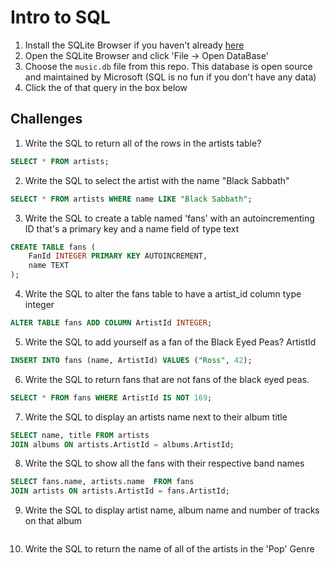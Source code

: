 # Intro to SQL

1. Install the SQLite Browser if you haven't already [here](http://sqlitebrowser.org/)
2. Open the SQLite Browser and click 'File -> Open DataBase'
3. Choose the `music.db` file from this repo. This database is open source and maintained by Microsoft (SQL is no fun if you don't have any data)
4. Click the of that query in the box below

## Challenges

1. Write the SQL to return all of the rows in the artists table?

```sql
SELECT * FROM artists;
```

2. Write the SQL to select the artist with the name "Black Sabbath"

```sql
SELECT * FROM artists WHERE name LIKE "Black Sabbath";
```

3. Write the SQL to create a table named 'fans' with an autoincrementing ID that's a primary key and a name field of type text

```sql
CREATE TABLE fans (
	FanId INTEGER PRIMARY KEY AUTOINCREMENT,
	name TEXT
);
```

4. Write the SQL to alter the fans table to have a artist_id column type integer

```sql
ALTER TABLE fans ADD COLUMN ArtistId INTEGER;
```

5. Write the SQL to add yourself as a fan of the Black Eyed Peas? ArtistId

```sql
INSERT INTO fans (name, ArtistId) VALUES ("Ross", 42);
```

6. Write the SQL to return fans that are not fans of the black eyed peas.

```sql
SELECT * FROM fans WHERE ArtistId IS NOT 169;
```

7. Write the SQL to display an artists name next to their album title

```sql
SELECT name, title FROM artists
JOIN albums ON artists.ArtistId = albums.ArtistId;
```

8. Write the SQL to show all the fans with their respective band names

```sql
SELECT fans.name, artists.name  FROM fans
JOIN artists ON artists.ArtistId = fans.ArtistId;
```

9. Write the SQL to display artist name, album name and number of tracks on that album

```sql

```

10. Write the SQL to return the name of all of the artists in the 'Pop' Genre

```sql

```
